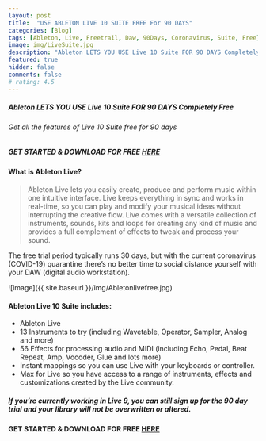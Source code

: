 ```yaml
---
layout: post
title:  "USE ABLETON LIVE 10 SUITE FREE For 90 DAYS"
categories: [Blog]
tags: [Ableton, Live, Freetrail, Daw, 90Days, Coronavirus, Suite, Free]
image: img/LiveSuite.jpg
description: "Ableton LETS YOU USE Live 10 Suite FOR 90 DAYS Completely Free"
featured: true
hidden: false
comments: false
# rating: 4.5
---
```

##### Ableton LETS YOU USE Live 10 Suite FOR 90 DAYS Completely Free
###### Get all the features of Live 10 Suite free for 90 days

##### GET STARTED & DOWNLOAD FOR FREE [HERE](https://www.ableton.com/en/trial/)

#### What is Ableton Live?

> Ableton Live lets you easily create, produce and perform music within one intuitive interface. Live keeps everything in sync and works in real-time, so you can play and modify your musical ideas without interrupting the creative flow.
Live comes with a versatile collection of instruments, sounds, kits and loops for creating any kind of music and provides a full complement of effects to tweak and process your sound.

The free trial period typically runs 30 days, but with the current coronavirus (COVID-19) quarantine there’s no better time to social distance yourself with your DAW (digital audio workstation).

![image]({{ site.baseurl }}/img/Abletonlivefree.jpg)

#### Ableton Live 10 Suite includes:
+ Ableton Live
+ 13 Instruments to try (including Wavetable, Operator, Sampler, Analog and more)
+ 56 Effects for processing audio and MIDI (including Echo, Pedal, Beat Repeat, Amp, Vocoder, Glue and lots more)
+ Instant mappings so you can use Live with your keyboards or controller.
+ Max for Live so you have access to a range of instruments, effects and customizations created by the Live community.

##### If you’re currently working in Live 9, you can still sign up for the 90 day trial and your library will not be overwritten or altered.

#### GET STARTED & DOWNLOAD FOR FREE [HERE](https://www.ableton.com/en/trial/)